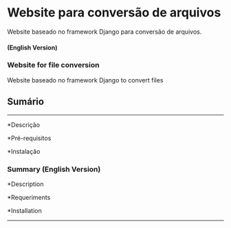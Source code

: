 # Website para conversão de arquivos
Website baseado no framework Django para conversão de arquivos.

#### (English Version)
### Website for file conversion
Website baseado no framework Django to convert files

## Sumário
<hr>

*Descrição

*Pré-requisitos

*Instalação

### Summary (English Version)

*Description

*Requeriments

*Installation

<hr>